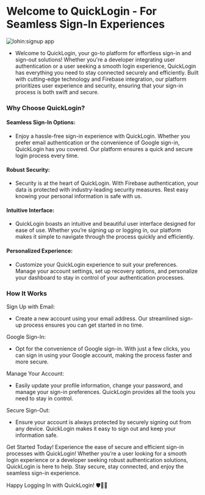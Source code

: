 # Welcome to QuickLogin - For Seamless Sign-In Experiences

![lohin:signup app](https://github.com/AyanHussain2423/Sign-in-out-/assets/107791248/58c59074-4042-43af-9114-75abcc5eb9b8)

- Welcome to QuickLogin, your go-to platform for effortless sign-in and sign-out solutions! Whether you're a developer integrating user authentication or a user seeking a smooth login experience, QuickLogin has everything you need to stay connected securely and efficiently. Built with cutting-edge technology and Firebase integration, our platform prioritizes user experience and security, ensuring that your sign-in process is both swift and secure.

### Why Choose QuickLogin?
#### Seamless Sign-In Options:
- Enjoy a hassle-free sign-in experience with QuickLogin. Whether you prefer email authentication or the convenience of Google sign-in, QuickLogin has you covered. Our platform ensures a quick and secure login process every time.

#### Robust Security:
- Security is at the heart of QuickLogin. With Firebase authentication, your data is protected with industry-leading security measures. Rest easy knowing your personal information is safe with us.

#### Intuitive Interface:
- QuickLogin boasts an intuitive and beautiful user interface designed for ease of use. Whether you’re signing up or logging in, our platform makes it simple to navigate through the process quickly and efficiently.

#### Personalized Experience:
- Customize your QuickLogin experience to suit your preferences. Manage your account settings, set up recovery options, and personalize your dashboard to stay in control of your authentication processes.

### How It Works
Sign Up with Email:
- Create a new account using your email address. Our streamlined sign-up process ensures you can get started in no time.

Google Sign-In:
- Opt for the convenience of Google sign-in. With just a few clicks, you can sign in using your Google account, making the process faster and more secure.

Manage Your Account:
- Easily update your profile information, change your password, and manage your sign-in preferences. QuickLogin provides all the tools you need to stay in control.

Secure Sign-Out:
- Ensure your account is always protected by securely signing out from any device. QuickLogin makes it easy to sign out and keep your information safe.

Get Started Today!
Experience the ease of secure and efficient sign-in processes with QuickLogin! Whether you’re a user looking for a smooth login experience or a developer seeking robust authentication solutions, QuickLogin is here to help. Stay secure, stay connected, and enjoy the seamless sign-in experience.

Happy Logging In with QuickLogin! 🛡️📲🔐
